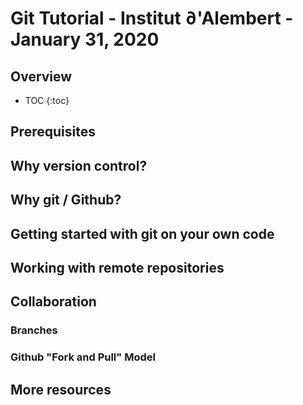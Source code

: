 # Git Tutorial - Institut ∂'Alembert - January 31, 2020

## Overview
* TOC
{:toc}

## Prerequisites

## Why version control?

## Why git / Github?

## Getting started with git on your own code

## Working with remote repositories

## Collaboration
### Branches

### Github "Fork and Pull" Model

## More resources

